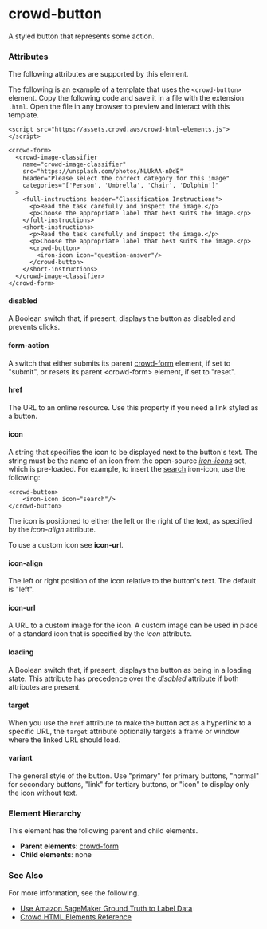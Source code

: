 # crowd\-button<a name="sms-ui-template-crowd-button"></a>

A styled button that represents some action\.

### Attributes<a name="button-attributes"></a>

The following attributes are supported by this element\.

The following is an example of a template that uses the `<crowd-button>` element\. Copy the following code and save it in a file with the extension `.html`\. Open the file in any browser to preview and interact with this template\. 

```
<script src="https://assets.crowd.aws/crowd-html-elements.js"></script>

<crowd-form>
  <crowd-image-classifier
    name="crowd-image-classifier"
    src="https://unsplash.com/photos/NLUkAA-nDdE"
    header="Please select the correct category for this image"
    categories="['Person', 'Umbrella', 'Chair', 'Dolphin']"
  >
    <full-instructions header="Classification Instructions">
      <p>Read the task carefully and inspect the image.</p>
      <p>Choose the appropriate label that best suits the image.</p>
    </full-instructions>
    <short-instructions>
      <p>Read the task carefully and inspect the image.</p>
      <p>Choose the appropriate label that best suits the image.</p>
      <crowd-button>
        <iron-icon icon="question-answer"/>
      </crowd-button>
    </short-instructions>
  </crowd-image-classifier>
</crowd-form>
```

#### disabled<a name="button-attributes-disabled"></a>

A Boolean switch that, if present, displays the button as disabled and prevents clicks\.

#### form\-action<a name="button-attributes-form-action"></a>

A switch that either submits its parent [crowd\-form](sms-ui-template-crowd-form.md) element, if set to "submit", or resets its parent <crowd\-form> element, if set to "reset"\.

#### href<a name="button-attributes-href"></a>

The URL to an online resource\. Use this property if you need a link styled as a button\.

#### icon<a name="button-attributes-icon"></a>

A string that specifies the icon to be displayed next to the button's text\. The string must be the name of an icon from the open\-source *[iron\-icons](https://github.com/PolymerElements/iron-icons)* set, which is pre\-loaded\. For example, to insert the [search](https://www.webcomponents.org/element/@polymer/iron-icons/demo/demo/index.html) iron\-icon, use the following:

```
<crowd-button>
    <iron-icon icon="search"/>
</crowd-button>
```

The icon is positioned to either the left or the right of the text, as specified by the *icon\-align* attribute\.

To use a custom icon see **icon\-url**\.

#### icon\-align<a name="button-attributes-icon-align"></a>

The left or right position of the icon relative to the button's text\. The default is "left"\.

#### icon\-url<a name="button-attributes-icon-url"></a>

A URL to a custom image for the icon\. A custom image can be used in place of a standard icon that is specified by the *icon* attribute\.

#### loading<a name="button-attributes-loading"></a>

A Boolean switch that, if present, displays the button as being in a loading state\. This attribute has precedence over the *disabled* attribute if both attributes are present\.

#### target<a name="button-attributes-target"></a>

When you use the `href` attribute to make the button act as a hyperlink to a specific URL, the `target` attribute optionally targets a frame or window where the linked URL should load\.

#### variant<a name="button-attributes-variantl"></a>

The general style of the button\. Use "primary" for primary buttons, "normal" for secondary buttons, "link" for tertiary buttons, or "icon" to display only the icon without text\.

### Element Hierarchy<a name="button-element-hierarchy"></a>

This element has the following parent and child elements\.
+ **Parent elements**: [crowd\-form](sms-ui-template-crowd-form.md)
+ **Child elements**: none

### See Also<a name="button-see-also"></a>

For more information, see the following\.
+ [Use Amazon SageMaker Ground Truth to Label Data](sms.md)
+ [Crowd HTML Elements Reference](sms-ui-template-reference.md)